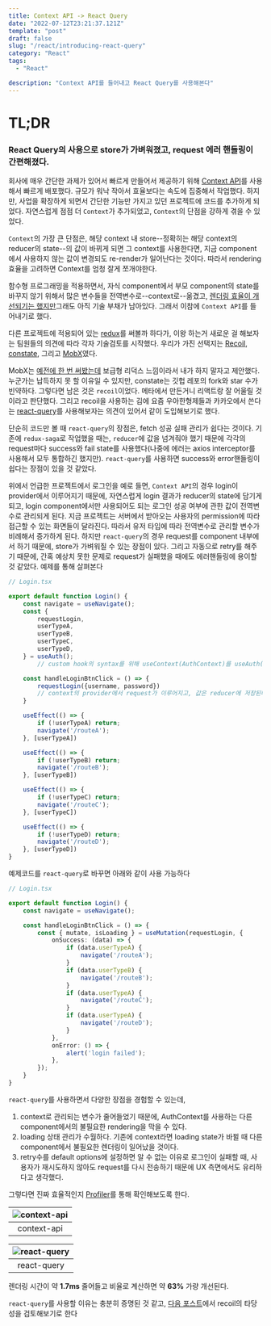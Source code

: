 ```yaml
---
title: Context API -> React Query
date: "2022-07-12T23:21:37.121Z"
template: "post"
draft: false
slug: "/react/introducing-react-query"
category: "React"
tags:
  - "React"

description: "Context API를 들어내고 React Query를 사용해본다"
---
```


# TL;DR

### React Query의 사용으로 store가 가벼워졌고, request 에러 핸들링이 간편해졌다.

회사에 매우 간단한 과제가 있어서 빠르게 만들어서 제공하기 위해 [Context API](https://reactjs.org/docs/context.html)를 사용해서 빠르게 배포했다. 규모가 워낙 작아서 효율보다는 속도에 집중해서 작업했다. 하지만, 사업을 확장하게 되면서 간단한 기능만 가지고 있던 프로젝트에 코드를 추가하게 되었다. 자연스럽게 점점 더 `Context`가 추가되었고, `Context`의 단점을 강하게 겪을 수 있었다. 

`Context`의 가장 큰 단점은, 해당 context 내 store--정확히는 해당 context의 reducer의 state--의 값이 바뀌게 되면 그 context를 사용한다면, 지금 component에서 사용하지 않는 값이 변경되도 re-render가 일어난다는 것이다. 따라서 rendering효율을 고려하면 Context를 엄청 잘게 쪼개야한다. 

함수형 프로그래밍을 적용하면서, 자식 component에서 부모 component의 state를 바꾸지 않기 위해서 많은 변수들을 전역변수로--context로--옮겼고, [렌더링 효율이 개선되기는 했지만](https://jasonkang14.github.io/react/functional-programming-with-react-part-three)그래도 아직 기술 부채가 남아있다. 그래서 이참에 `Context API`를 들어내기로 했다. 

다른 프로젝트에 적용되어 있는 [redux](https://redux.js.org/)를 써볼까 하다가, 이왕 하는거 새로운 걸 해보자는 팀원들의 의견에 따라 각자 기술검토를 시작했다. 우리가 가진 선택지는 [Recoil](https://recoiljs.org/), [constate](https://github.com/diegohaz/constate), 그리고 [MobX](https://mobx.js.org/README.html)였다. 

MobX는 [예전에 한 번 써봤는데](https://jasonkang14.github.io/posts/Request-to-Server-using-MobX) 보급형 리덕스 느낌이라서 내가 하지 말자고 제안했다. 누군가는 납득하지 못 할 이유일 수 있지만, constate는 깃헙 레포의 fork와 star 수가 빈약하다. 그렇다면 남은 것은 `recoil`이었다. 메타에서 만든거니 리액트랑 잘 어울릴 것이라고 판단했다. 그리고 recoil을 사용하는 김에 요즘 우아한형제들과 카카오에서 쓴다는 [react-query](https://react-query-v2.tanstack.com/)를 사용해보자는 의견이 있어서 같이 도입해보기로 했다. 

단순히 코드만 볼 때 `react-query`의 장점은, fetch 성공 실패 관리가 쉽다는 것이다. 기존에 `redux-saga`로 작업했을 때는, `reducer`에 값을 넘겨줘야 했기 때문에 각각의 request마다 success와 fail state를 사용했다(나중에 에러는 axios interceptor를 사용해서 모두 통합하긴 했지만). `react-query`를 사용하면 success와 error핸들링이 쉽다는 장점이 있을 것 같았다. 

위에서 언급한 프로젝트에서 로그인을 예로 들면, `Context API`의 경우 login이 provider에서 이루어지기 때문에, 자연스럽게 login 결과가 reducer의 state에 담기게 되고, login component에서만 사용되어도 되는 로그인 성공 여부에 관한 값이 전역변수로 관리되게 된다. 지금 프로젝트는 서버에서 받아오는 사용자의 permission에 따라 접근할 수 있는 화면들이 달라진다. 따라서 유저 타입에 따라 전역변수로 관리할 변수가 비례해서 증가하게 된다. 하지만 `react-query`의 경우 request를 component 내부에서 하기 때문에, store가 가벼워질 수 있는 장점이 있다. 그리고 자동으로 retry를 해주기 때문에, 간혹 예상치 못한 문제로 request가 실패했을 때에도 에러핸들링에 용이할 것 같았다. 예제를 통해 살펴본다 

```typescript
// Login.tsx

export default function Login() {
	const navigate = useNavigate();
	const {
		requestLogin,
		userTypeA,
		userTypeB,
		userTypeC,
		userTypeD,
	} = useAuth(); 
		// custom hook의 syntax를 위해 useContext(AuthContext)를 useAuth()로 export한다.

	const handleLoginBtnClick = () => {
		requestLogin({username, password}) 
		// context의 provider에서 request가 이루어지고, 값은 reducer에 저장된다.
	}

	useEffect(() => {
		if (!userTypeA) return;
		navigate('/routeA');
	}, [userTypeA])

	useEffect(() => {
		if (!userTypeB) return;
		navigate('/routeB');
	}, [userTypeB])

	useEffect(() => {
		if (!userTypeC) return;
		navigate('/routeC');
	}, [userTypeC])

	useEffect(() => {
		if (!userTypeD) return;
		navigate('/routeD');
	}, [userTypeD])
}
```

예제코드를 `react-query`로 바꾸면 아래와 같이 사용 가능하다 

```typescript
// Login.tsx

export default function Login() {
	const navigate = useNavigate();

	const handleLoginBtnClick = () => {
		const { mutate, isLoading } = useMutation(requestLogin, {
			onSuccess: (data) => {
				if (data.userTypeA) {
					navigate('/routeA');
				}
				if (data.userTypeB) {
					navigate('/routeB');
				}
				if (data.userTypeA) {
					navigate('/routeC');
				}
				if (data.userTypeA) {
					navigate('/routeD');
				}
			},
			onError: () => {
				alert('login failed');
			},
		});
	}
}
```

`react-query`를 사용하면서 다양한 장점을 경험할 수 있는데, 
1. context로 관리되는 변수가 줄어들었기 때문에, AuthContext를 사용하는 다른 component에서의 불필요한 rendering을 막을 수 있다. 
2. loading 상태 관리가 수월하다. 기존에 context라면 loading state가 바뀔 때 다른 component에서 불필요한 렌더링이 일어났을 것이다.
3. retry수를 default options에 설정하면 알 수 없는 이유로 로그인이 실패할 때, 사용자가 재시도하지 않아도 request를 다시 전송하기 때문에 UX 측면에서도 유리하다고 생각했다. 

그렇다면 진짜 효율적인지 [Profiler](https://reactjs.org/docs/profiler.html)를 통해 확인해보도록 한다.

|![context-api](https://i.imgur.com/UXdARpb.png)|
| :-------------------------------------------: |
|                 context-api                   |

|![react-query](https://i.imgur.com/zCAjc69.png)|
| :-------------------------------------------: |
|                 react-query                   |

렌더링 시간이 약 **1.7ms** 줄어들고 비율로 계산하면 약 **63%** 가량 개선된다.

`react-query`를 사용할 이유는 충분히 증명된 것 같고, [다음 포스트](https://jasonkang14.github.io/react/introducing-recoil)에서 recoil의 타당성을 검토해보기로 한다